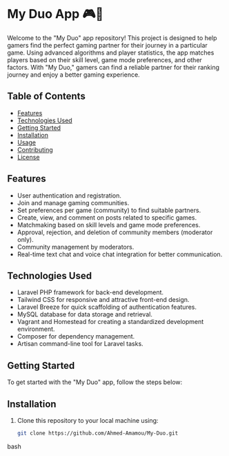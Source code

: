 # My Duo App 🎮👥

Welcome to the "My Duo" app repository! This project is designed to help gamers find the perfect gaming partner for their journey in a particular game. Using advanced algorithms and player statistics, the app matches players based on their skill level, game mode preferences, and other factors. With "My Duo," gamers can find a reliable partner for their ranking journey and enjoy a better gaming experience.

## Table of Contents
- [Features](#features)
- [Technologies Used](#technologies-used)
- [Getting Started](#getting-started)
- [Installation](#installation)
- [Usage](#usage)
- [Contributing](#contributing)
- [License](#license)

## Features

- User authentication and registration.
- Join and manage gaming communities.
- Set preferences per game (community) to find suitable partners.
- Create, view, and comment on posts related to specific games.
- Matchmaking based on skill levels and game mode preferences.
- Approval, rejection, and deletion of community members (moderator only).
- Community management by moderators.
- Real-time text chat and voice chat integration for better communication.

## Technologies Used

- Laravel PHP framework for back-end development.
- Tailwind CSS for responsive and attractive front-end design.
- Laravel Breeze for quick scaffolding of authentication features.
- MySQL database for data storage and retrieval.
- Vagrant and Homestead for creating a standardized development environment.
- Composer for dependency management.
- Artisan command-line tool for Laravel tasks.

## Getting Started

To get started with the "My Duo" app, follow the steps below:

## Installation

1. Clone this repository to your local machine using:

   ```bash
   git clone https://github.com/Ahmed-Amamou/My-Duo.git
bash
